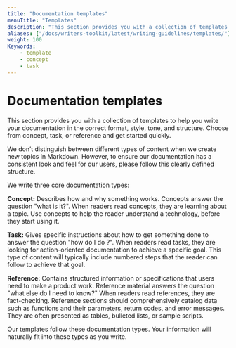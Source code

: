 ```yaml
---
title: "Documentation templates"
menuTitle: "Templates"
description: "This section provides you with a collection of templates to help you write your documentation in the correct format, style, tone, and structure."
aliases: ["/docs/writers-toolkit/latest/writing-guidelines/templates/"]
weight: 100
Keywords:
    - template
    - concept
    - task
---
```


# Documentation templates

This section provides you with a collection of templates to help you write your documentation in the correct format, style, tone, and structure.
Choose from concept, task, or reference and get started quickly.

We don’t distinguish between different types of content when we create new topics in Markdown. However, to ensure our documentation has a consistent look and feel for our users, please follow this clearly defined structure.

We write three core documentation types:

**Concept:** Describes how and why something works. Concepts answer the question "what is it?". When readers read concepts, they are learning about a topic. Use concepts to help the reader understand a technology, before they start using it.

**Task:** Gives specific instructions about how to get something done to answer the question "how do I do <insert task>?". When readers read tasks, they are looking for action-oriented documentation to achieve a specific goal. This type of content will typically include numbered steps that the reader can follow to achieve that goal.

**Reference:** Contains structured information or specifications that users need to make a product work. Reference material answers the question "what else do I need to know?" When readers read references, they are fact-checking. Reference sections should comprehensively catalog data such as functions and their parameters, return codes, and error messages. They are often presented as tables, bulleted lists, or sample scripts.

Our templates follow these documentation types. Your information will naturally fit into these types as you write.